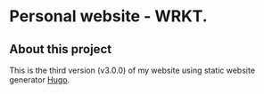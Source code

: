 # Personal website - WRKT.
## About this project
This is the third version (v3.0.0) of my website using static website generator [Hugo](https://gohugo.io/).  

